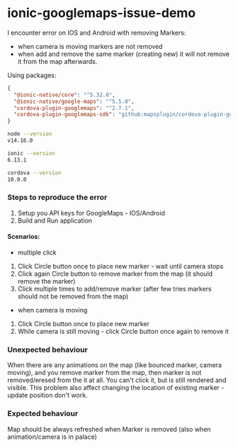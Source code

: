 # ionic-googlemaps-issue-demo

I encounter error on IOS and Android with removing Markers:
- when camera is moving markers are not removed
- when add and remove the same marker (creating new) it will not remove it from the map afterwards.


Using packages:
```json
{
  "@ionic-native/core": "^5.32.0",
  "@ionic-native/google-maps": "^5.5.0",
  "cordova-plugin-googlemaps": "^2.7.1",
  "cordova-plugin-googlemaps-sdk": "github:mapsplugin/cordova-plugin-googlemaps-sdk",
}
```

```bash
node --version
v14.16.0

ionic --version
6.13.1

cordova --version
10.0.0
```

### Steps to reproduce the error
1. Setup you API keys for GoogleMaps - IOS/Android
2. Build and Run application

#### Scenarios:
- multiple click
1. Click Circle button once to place new marker - wait until camera stops
2. Click again Circle button to remove marker from the map (it should remove the marker)
3. Click multiple times to add/remove marker (after few tries markers should not be removed from the map)

- when camera is moving
1. Click Circle button once to place new marker
2. While camera is still moving - click Circle button once again to remove it

### Unexpected behaviour
When there are any animations on the map (like bounced marker, camera moving), and you remove 
marker from the map, then marker is not removed/eresed from the it at all. You can't click it, 
but is still rendered and visible. This problem also affect changing the location of existing marker - update position don't work.

### Expected behaviour
Map should be always refreshed when Marker is removed (also when animation/camera is in palace)
